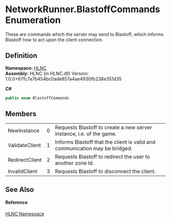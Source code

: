 # NetworkRunner.BlastoffCommands Enumeration


These are commands which the server may send to Blastoff, which informs Blastoff how to act upon the client connection.



## Definition
**Namespace:** <a href="N_HLNC">HLNC</a>  
**Assembly:** HLNC (in HLNC.dll) Version: 1.0.0+67fc7a7b454bc0ade857a4ae4930fb238e351d35

**C#**
``` C#
public enum BlastoffCommands
```



## Members
<table>
<tr>
<td>NewInstance</td>
<td>0</td>
<td>Requests Blastoff to create a new server instance, i.e. of the game.</td></tr>
<tr>
<td>ValidateClient</td>
<td>1</td>
<td>Informs Blastoff that the client is valid and communication may be bridged.</td></tr>
<tr>
<td>RedirectClient</td>
<td>2</td>
<td>Requests Blastoff to redirect the user to another zone Id.</td></tr>
<tr>
<td>InvalidClient</td>
<td>3</td>
<td>Requests Blastoff to disconnect the client.</td></tr>
</table>

## See Also


#### Reference
<a href="N_HLNC">HLNC Namespace</a>  
